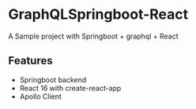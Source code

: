 # GraphQLSpringboot-React
A Sample project with Springboot + graphql + React

## Features
* Springboot backend
* React 16 with create-react-app
* Apollo Client

